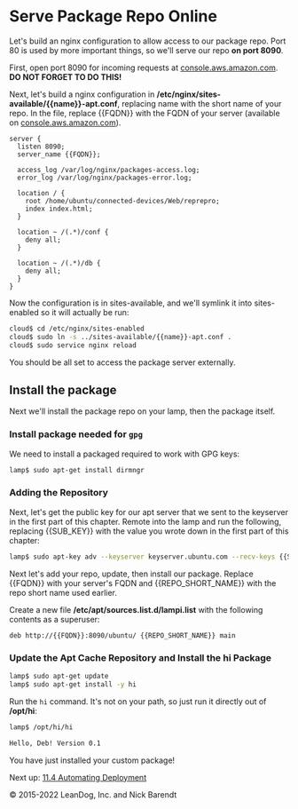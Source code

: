# Serve Package Repo Online

Let's build an nginx configuration to allow access to our package repo. Port 80 is used by more important things, so we'll serve our repo **on port 8090**.

First, open port 8090 for incoming requests at [console.aws.amazon.com](https://console.aws.amazon.com).  **DO NOT FORGET TO DO THIS!**

Next, let's build a nginx configuration in **/etc/nginx/sites-available/{{name}}-apt.conf**, replacing name with the short name of your repo. In the file, replace {{FQDN}} with the FQDN of your server (available on [console.aws.amazon.com](https://console.aws.amazon.com)).

```
server {
  listen 8090;
  server_name {{FQDN}};

  access_log /var/log/nginx/packages-access.log;
  error_log /var/log/nginx/packages-error.log;

  location / {
    root /home/ubuntu/connected-devices/Web/reprepro;
    index index.html;
  }

  location ~ /(.*)/conf {
    deny all;
  }

  location ~ /(.*)/db {
    deny all;
  }
}
```

Now the configuration is in sites-available, and we'll symlink it into sites-enabled so it will actually be run:

```bash
cloud$ cd /etc/nginx/sites-enabled
cloud$ sudo ln -s ../sites-available/{{name}}-apt.conf .
cloud$ sudo service nginx reload
```

You should be all set to access the package server externally.


## Install the package

Next we'll install the package repo on your lamp, then the package itself. 

### Install package needed for `gpg`

We need to install a packaged required to work with GPG keys:

```bash
lamp$ sudo apt-get install dirmngr
```

### Adding the Repository

Next, let's get the public key for our apt server that we sent to the keyserver in the first part of this chapter. Remote into the lamp and run the following, replacing {{SUB_KEY}} with the value you wrote down in the first part of this chapter:

```bash
lamp$ sudo apt-key adv --keyserver keyserver.ubuntu.com --recv-keys {{SUB_KEY}}
```

Next let's add your repo, update, then install our package. Replace {{FQDN}} with your server's FQDN and {{REPO\_SHORT\_NAME}} with the repo short name used earlier.

Create a new file **/etc/apt/sources.list.d/lampi.list** with the following contents as a superuser:

```
deb http://{{FQDN}}:8090/ubuntu/ {{REPO_SHORT_NAME}} main
```

### Update the Apt Cache Repository and Install the **hi** Package

```bash
lamp$ sudo apt-get update
lamp$ sudo apt-get install -y hi
```

Run the `hi` command. It's not on your path, so just run it directly out of **/opt/hi**:

```bash
lamp$ /opt/hi/hi

Hello, Deb! Version 0.1
```

You have just installed your custom package!  

Next up: [11.4 Automating Deployment](../11.4_Automating_Deployment/README.md)

&copy; 2015-2022 LeanDog, Inc. and Nick Barendt
